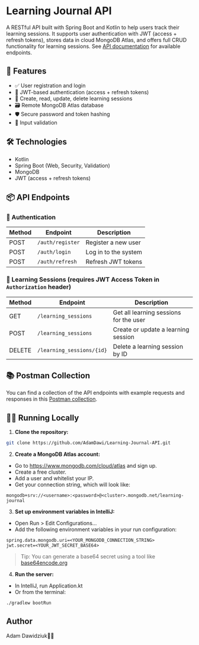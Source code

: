 # Learning Journal API

A RESTful API built with Spring Boot and Kotlin to help users track their learning sessions. It supports user authentication with JWT (access + refresh tokens), stores data in cloud MongoDB Atlas, and offers full CRUD functionality for learning sessions. See [API documentation](#-postman-collection) for available endpoints.

## 🚀 Features

- ✅ User registration and login
- 🔐 JWT-based authentication (access + refresh tokens)
- 🧾 Create, read, update, delete learning sessions
- 🗃️ Remote MongoDB Atlas database
- 🛡️ Secure password and token hashing
- 📏 Input validation

## 🛠 Technologies

- Kotlin
- Spring Boot (Web, Security, Validation)
- MongoDB
- JWT (access + refresh tokens)

## 📦 API Endpoints

### 🔐 Authentication

| Method | Endpoint         | Description            |
|--------|------------------|------------------------|
| POST   | `/auth/register` | Register a new user    |
| POST   | `/auth/login`    | Log in to the system   |
| POST   | `/auth/refresh`  | Refresh JWT tokens     |

### 🧠 Learning Sessions (requires JWT Access Token in `Authorization` header)

| Method | Endpoint                      | Description                                 |
|--------|-------------------------------|---------------------------------------------|
| GET    | `/learning_sessions`          | Get all learning sessions for the user     |
| POST   | `/learning_sessions`          | Create or update a learning session        |
| DELETE | `/learning_sessions/{id}`     | Delete a learning session by ID            |

## 📚 Postman Collection
You can find a collection of the API endpoints with example requests and responses in this [Postman collection](https://documenter.getpostman.com/view/36810282/2sB2ixiDNG).

## 🧑‍💻 Running Locally

1. **Clone the repository:**
```bash
git clone https://github.com/AdamDawi/Learning-Journal-API.git
```
2. **Create a MongoDB Atlas account:**
- Go to https://www.mongodb.com/cloud/atlas and sign up.
- Create a free cluster.
- Add a user and whitelist your IP.
- Get your connection string, which will look like:
```
mongodb+srv://<username>:<password>@<cluster>.mongodb.net/learning-journal
```
3. **Set up environment variables in IntelliJ:**
- Open Run > Edit Configurations...
- Add the following environment variables in your run configuration:
```
spring.data.mongodb.uri=<YOUR_MONGODB_CONNECTION_STRING>
jwt.secret=<YOUR_JWT_SECRET_BASE64>
```
> Tip: You can generate a base64 secret using a tool like [base64encode.org]()

4. **Run the server:**
- In IntelliJ, run Application.kt
- Or from the terminal:
```bash
./gradlew bootRun
```
## Author

Adam Dawidziuk🧑‍💻
